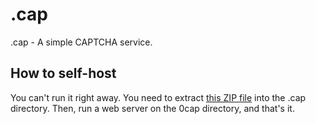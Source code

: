 # .cap
.cap - A simple CAPTCHA service.

## How to self-host

You can't run it right away. You need to extract [this ZIP file](https://drive.google.com/file/d/1te2dpO8YkhTBcauza5TA30vq6Xu1yTwk/view?usp=sharing) into the .cap directory. Then, run a web server on the 0cap directory, and that's it.
